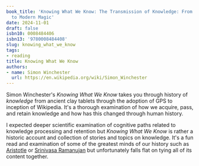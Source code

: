 ```yaml
---
book_title: 'Knowing What We Know: The Transmission of Knowledge: From Ancient Wisdom
  to Modern Magic'
date: 2024-11-01
draft: false
isbn10: 0008484406
isbn13: '9780008484408'
slug: knowing_what_we_know
tags:
- reading
title: Knowing What We Know
authors:
- name: Simon Winchester
  url: https://en.wikipedia.org/wiki/Simon_Winchester
---
```



Simon Winchester's _Knowing What We Know_ takes you through history of _knowledge_ from ancient clay tablets through the adoption of GPS to inception of Wikipedia. It's a thorough examination of how we acquire, pass, and retain knowledge and how has this changed through human history.

I expected deeper scientific examination of cognitive paths related to knowledge processing and retention but _Knowing What We Know_ is rather a historic account and collection of stories and topics on knowledge. It's a fun read and examination of some of the greatest minds of our history such as [Aristotle](https://en.wikipedia.org/wiki/Aristotle) or [Srinivasa Ramanujan](https://en.wikipedia.org/wiki/Srinivasa_Ramanujan) but unfortunately falls flat on tying all of its content together.


